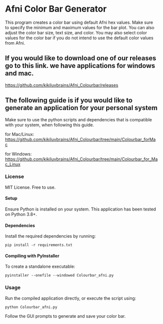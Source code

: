 
# Afni Color Bar Generator

This program creates a color bar using default Afni hex values. Make sure to specify the minimum and maximum values for the bar plot. You can also adjust the color bar size, text size, and color. You may also select color values for the color bar if you do not intend to use the default color values from Afni. 

## If you would like to download one of our releases go to this link. we have applications for windows and mac.
https://github.com/kikiluvbrains/Afni_Colourbar/releases

## The following guide is if you would like to generate an application for your personal system

Make sure to use the python scripts and dependencies that is compatible with your system, when following this guide.

for Mac/Linux: https://github.com/kikiluvbrains/Afni_Colourbar/tree/main/Colourbar_forMac

for Windows: https://github.com/kikiluvbrains/Afni_Colourbar/tree/main/Colourbar_for_Mac_Linux

### License

MIT License. Free to use.

#### Setup

Ensure Python is installed on your system. This application has been tested on Python 3.8+.

#### Dependencies

Install the required dependencies by running:

```
pip install -r requirements.txt
```

#### Compiling with PyInstaller

To create a standalone executable:

```
pyinstaller --onefile --windowed Colourbar_afni.py
```

### Usage

Run the compiled application directly, or execute the script using:

```
python Colourbar_afni.py
```

Follow the GUI prompts to generate and save your color bar.
